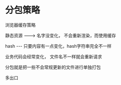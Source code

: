 # 分包策略

浏览器缓存策略

静态资源 ---> 名字没变化， 不会重新渲染，而使用缓存

hash --- 只要内容有一点变化，hash字符串完全不一样

业务代码会经常变化， 文件名不一样就会重新请求

分包就是把一些不会常规更新的文件进行单独打包

多出口